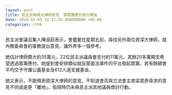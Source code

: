 ```yaml
---
layout: post
title: 民主派再尋大律師意見　需眾籌應付部分開支
date: 2020-05-05 12:37:04.000000000 +08:00
categories: rthk
---
```


民主派會議召集人陳淑莊表示，會盡量在星期五前，尋找另外兩位資深大律師，就內務委員會的事務提出意見，讓外界多一個參考。

她估計律師費大約35萬元，22位民主派議員會支付約11萬元，其餘20多萬開支希望透過眾籌應付。她提到會安排類似就反蒙面法事件的平台發起眾籌，若有餘額會平均交予守護公義基金及612人道支援基金。

她又表示，不能預測資深大律師的意見，不知道會否與立法會主席梁君彥尋求的意見不同或是更「離地」，指現時仍未與民主派其他議員商討行動。
